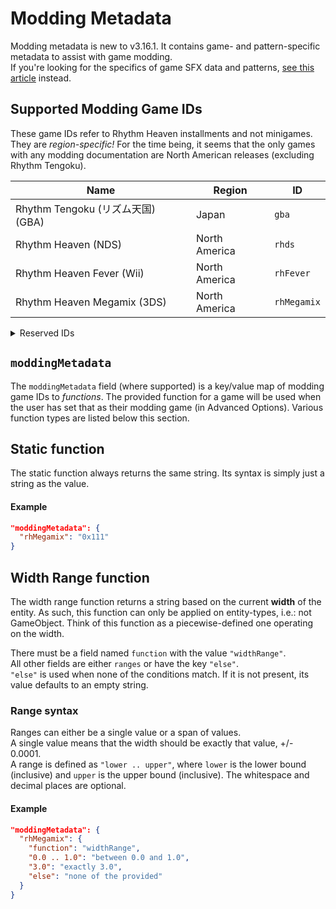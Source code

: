 # Modding Metadata

Modding metadata is new to v3.16.1. It contains game- and pattern-specific
metadata to assist with game modding.<br>
If you're looking for the specifics of game SFX data and patterns, [see this article](JSON-object-definitions.md) instead.

## Supported Modding Game IDs

These game IDs refer to Rhythm Heaven installments and not minigames.
They are *region-specific!* For the time being, it seems that the only games
with any modding documentation are North American releases (excluding Rhythm Tengoku).

| Name | Region | ID |
|---|---|---|
| Rhythm Tengoku (リズム天国) (GBA) | Japan | `gba` |
| Rhythm Heaven (NDS) | North America | `rhds` |
| Rhythm Heaven Fever (Wii) | North America | `rhFever` |
| Rhythm Heaven Megamix (3DS) | North America | `rhMegamix` |

<details><summary>Reserved IDs</summary>
<br>
<p>These IDs are reserved for future use, but are <strong>not</strong> currently usable.</p>
<table class="table table-striped table-bordered">
<thead>
<tr>
<th>Name</th>
<th>Region</th>
<th>ID</th>
</tr>
</thead>
<tbody>
<tr>
<td>Rhythm Tengoku (リズム天国) (GBA)</td>
<td>Japan</td>
<td><code>gba</code></td>
</tr>
<tr>
<td>Rhythm Heaven (NDS)</td>
<td>North America</td>
<td><code>rhds</code></td>
</tr>
<tr>
<td>Rhythm Heaven Fever (Wii)</td>
<td>North America</td>
<td><code>rhFever</code></td>
</tr>
<tr>
<td>Rhythm Heaven Megamix (3DS)</td>
<td>North America</td>
<td><code>rhMegamix</code></td>
</tr>
</tbody>
</table>

</details>

## `moddingMetadata`
The `moddingMetadata` field (where supported) is a key/value map of
modding game IDs to *functions*. The provided function for a game will be used when
the user has set that as their modding game (in Advanced Options).
Various function types are listed below this section.

## Static function

The static function always returns the same string. Its syntax is
simply just a string as the value.

#### Example
```json
"moddingMetadata": {
  "rhMegamix": "0x111"
}
```

## Width Range function

The width range function returns a string based on the current **width** of the entity.
As such, this function can only be applied on entity-types, i.e.: not GameObject.
Think of this function as a piecewise-defined one operating on the width.

There must be a field named `function` with the value `"widthRange"`.<br>
All other fields are either `ranges` or have the key `"else"`.<br>
`"else"` is used when none of the conditions match.
If it is not present, its value defaults to an empty string.

### Range syntax
Ranges can either be a single value or a span of values.<br>
A single value means that the width should be exactly that value, +/- 0.0001.<br>
A range is defined as `"lower .. upper"`, where `lower` is the lower bound (inclusive)
and `upper` is the upper bound (inclusive). The whitespace and decimal places are optional.

#### Example
```json
"moddingMetadata": {
  "rhMegamix": {
    "function": "widthRange",
    "0.0 .. 1.0": "between 0.0 and 1.0",
    "3.0": "exactly 3.0",
    "else": "none of the provided"
  }
}
```